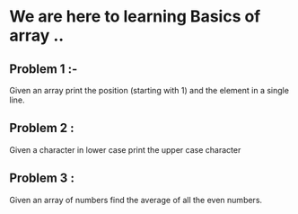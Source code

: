 # We are here to learning Basics of array .. 
## Problem 1 :-
Given an array print the position (starting with 1) and the element in a single line.
## Problem 2 : 
Given a character in lower case print the upper case character
## Problem 3 : 
Given an array of numbers find the average of all the even numbers.
